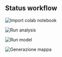 ## Status workflow

![Import colab notebook](https://github.com/vincnardelli/covstat/workflows/Import%20colab%20notebook/badge.svg)

![Run analysis](https://github.com/vincnardelli/covstat/workflows/Run%20analysis/badge.svg)

![Run model](https://github.com/vincnardelli/covstat/workflows/Run%20model/badge.svg)

![Generazione mappa](https://github.com/vincnardelli/covstat/workflows/Generazione%20mappa/badge.svg)
